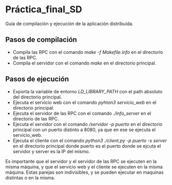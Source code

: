 # Práctica_final_SD
Guía de compilación y ejecución de la aplicación distribuida.

## Pasos de compilación
- Compila las RPC con el comando *make -f Makefile.info* en el directorio de las RPC.
- Compila el servidor con el comando *make* en el directorio principal.

## Pasos de ejecución
- Exporta la variable de entorno *LD_LIBRARY_PATH* con el path absoluto del directorio principal.
- Ejecuta el servicio web con el comando *pyhton3 servicio_web* en el directorio principal.
- Ejecuta el servidor de las RPC con el comando *./info_server* en el directorio de las RPC.
- Ejecuta el servidor con el comando */servidor -p puerto* en el directorio principal con un puerto distinto a 8080, ya que en ese se ejecuta el servicio_web.
- Ejecuta el cliente con el comando *python3 ./client.py -p puerto -s server* en el directorio principal donde puerto es el puerto donde se ejcuta el servidor y server es la IP del mismo.

Es importante que el servidor y el servidor de las RPC se ejecuten en la misma máquina, y que el servicio web y el cliente se ejecuten en la misma máquina. Estas parejas son indivisibles, y se pueden ejecutar en maquinas distintas o en la misma.
